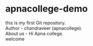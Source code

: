 # apnacollege-demo
this is my first Git repository.
<br>
Author - chandraveer (apnacollege).
<br>
About us - Hi Apna college.
<br>
welcome
